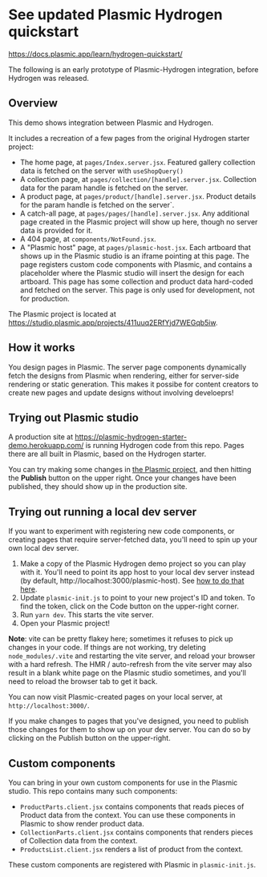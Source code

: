 # See updated Plasmic Hydrogen quickstart

https://docs.plasmic.app/learn/hydrogen-quickstart/

The following is an early prototype of Plasmic-Hydrogen integration, before Hydrogen was released.

## Overview

This demo shows integration between Plasmic and Hydrogen.  

It includes a recreation of a few pages from the original Hydrogen starter project:

* The home page, at `pages/Index.server.jsx`. Featured gallery collection data is fetched on the server with `useShopQuery()`
* A collection page, at `pages/collection/[handle].server.jsx`. Collection data for the param handle is fetched on the server.
* A product page, at `pages/product/[handle].server.jsx`.  Product details for the param handle is fetched on the server`.
* A catch-all page, at `pages/pages/[handle].server.jsx`.  Any additional page created in the Plasmic project will show up here, though no server data is provided for it.
* A 404 page, at `components/NotFound.jsx`.
* A "Plasmic host" page, at `pages/plasmic-host.jsx`. Each artboard that shows up in the Plasmic studio is an iframe pointing at this page.  The page registers custom code components with Plasmic, and contains a placeholder where the Plasmic studio will insert the design for each artboard.  This page has some collection and product data hard-coded and fetched on the server. This page is only used for development, not for production.

The Plasmic project is located at https://studio.plasmic.app/projects/411uuq2ERfYjd7WEGqb5iw.


## How it works

You design pages in Plasmic. The server page components dynamically fetch the designs from Plasmic when rendering, either for server-side rendering or static generation.  This makes it possibe for content creators to create new pages and update designs without involving develoeprs!

## Trying out Plasmic studio

A production site at https://plasmic-hydrogen-starter-demo.herokuapp.com/ is running Hydrogen code from this repo.  Pages there are all built in Plasmic, based on the Hydrogen starter.

You can try making some changes in [the Plasmic project](https://studio.plasmic.app/projects/411uuq2ERfYjd7WEGqb5iw), and then hitting the **Publish** button on the upper right.  Once your changes have been published, they should show up in the production site.

## Trying out running a local dev server

If you want to experiment with registering new code components, or creating pages that require server-fetched data, you'll need to spin up your own local dev server.

1. Make a copy of the Plasmic Hydrogen demo project so you can play with it.  You'll need to point its app host to your local dev server instead (by default, http://localhost:3000/plasmic-host).  See [how to do that here](https://docs.plasmic.app/learn/app-hosting/).
2. Update `plasmic-init.js` to point to your new project's ID and token.  To find the token, click on the Code button on the upper-right corner.
3. Run `yarn dev`. This starts the vite server.
4. Open your Plasmic project!

**Note**: vite can be pretty flakey here; sometimes it refuses to pick up changes in your code. If things are not working, try deleting `node_modules/.vite` and restarting the vite server, and reload your browser with a hard refresh.  The HMR / auto-refresh from the vite server may also result in a blank white page on the Plasmic studio sometimes, and you'll need to reload the browser tab to get it back.

You can now visit Plasmic-created pages on your local server, at `http://localhost:3000/`.  

If you make changes to pages that you've designed, you need to publish those changes for them to show up on your dev server.  You can do so by clicking on the Publish button on the upper-right.

## Custom components

You can bring in your own custom components for use in the Plasmic studio.  This repo contains many such components:

* `ProductParts.client.jsx` contains components that reads pieces of Product data from the context.  You can use these components in Plasmic to show render product data.
* `CollectionParts.client.jsx` contains components that renders pieces of Collection data from the context.
* `ProductsList.client.jsx` renders a list of product from the context.

These custom components are registered with Plasmic in `plasmic-init.js`. 
